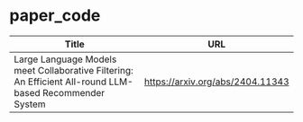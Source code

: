 # paper_code

| Title | URL |
|------|------|
| Large Language Models meet Collaborative Filtering: An Efficient All-round LLM-based Recommender System | https://arxiv.org/abs/2404.11343 |
